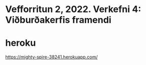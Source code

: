 # Vefforritun 2, 2022. Verkefni 4: Viðburðakerfis framendi

# heroku

https://mighty-spire-38241.herokuapp.com/